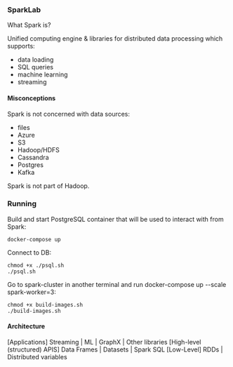 ### SparkLab

What Spark is?

Unified computing engine & libraries for distributed data processing which supports:
- data loading
- SQL queries
- machine learning
- streaming

#### Misconceptions 
Spark is not concerned with data sources:
- files
- Azure
- S3
- Hadoop/HDFS
- Cassandra
- Postgres
- Kafka

Spark is not part of Hadoop.

### Running
Build and start PostgreSQL container that will be used to interact with from Spark:
```
docker-compose up
```

Connect to DB: 
```
chmod +x ./psql.sh
./psql.sh
```


Go to spark-cluster in another terminal and run docker-compose up --scale spark-worker=3:
```
chmod +x build-images.sh
./build-images.sh
```

#### Architecture

[Applications] Streaming | ML | GraphX | Other libraries
[High-level (structured) APIS] Data Frames | Datasets | Spark SQL
[Low-Level] RDDs | Distributed variables